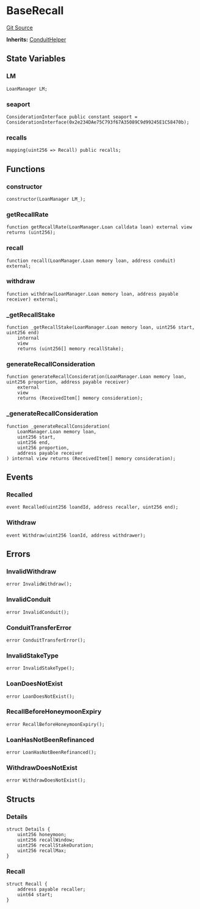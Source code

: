 # BaseRecall
[Git Source](https://github.com/AstariaXYZ/starport/blob/579f2b696f3db97ba152a0f0d28350598ebf1089/src/hooks/BaseRecall.sol)

**Inherits:**
[ConduitHelper](/src/ConduitHelper.sol/abstract.ConduitHelper.md)


## State Variables
### LM

```solidity
LoanManager LM;
```


### seaport

```solidity
ConsiderationInterface public constant seaport = ConsiderationInterface(0x2e234DAe75C793f67A35089C9d99245E1C58470b);
```


### recalls

```solidity
mapping(uint256 => Recall) public recalls;
```


## Functions
### constructor


```solidity
constructor(LoanManager LM_);
```

### getRecallRate


```solidity
function getRecallRate(LoanManager.Loan calldata loan) external view returns (uint256);
```

### recall


```solidity
function recall(LoanManager.Loan memory loan, address conduit) external;
```

### withdraw


```solidity
function withdraw(LoanManager.Loan memory loan, address payable receiver) external;
```

### _getRecallStake


```solidity
function _getRecallStake(LoanManager.Loan memory loan, uint256 start, uint256 end)
    internal
    view
    returns (uint256[] memory recallStake);
```

### generateRecallConsideration


```solidity
function generateRecallConsideration(LoanManager.Loan memory loan, uint256 proportion, address payable receiver)
    external
    view
    returns (ReceivedItem[] memory consideration);
```

### _generateRecallConsideration


```solidity
function _generateRecallConsideration(
    LoanManager.Loan memory loan,
    uint256 start,
    uint256 end,
    uint256 proportion,
    address payable receiver
) internal view returns (ReceivedItem[] memory consideration);
```

## Events
### Recalled

```solidity
event Recalled(uint256 loandId, address recaller, uint256 end);
```

### Withdraw

```solidity
event Withdraw(uint256 loanId, address withdrawer);
```

## Errors
### InvalidWithdraw

```solidity
error InvalidWithdraw();
```

### InvalidConduit

```solidity
error InvalidConduit();
```

### ConduitTransferError

```solidity
error ConduitTransferError();
```

### InvalidStakeType

```solidity
error InvalidStakeType();
```

### LoanDoesNotExist

```solidity
error LoanDoesNotExist();
```

### RecallBeforeHoneymoonExpiry

```solidity
error RecallBeforeHoneymoonExpiry();
```

### LoanHasNotBeenRefinanced

```solidity
error LoanHasNotBeenRefinanced();
```

### WithdrawDoesNotExist

```solidity
error WithdrawDoesNotExist();
```

## Structs
### Details

```solidity
struct Details {
    uint256 honeymoon;
    uint256 recallWindow;
    uint256 recallStakeDuration;
    uint256 recallMax;
}
```

### Recall

```solidity
struct Recall {
    address payable recaller;
    uint64 start;
}
```

